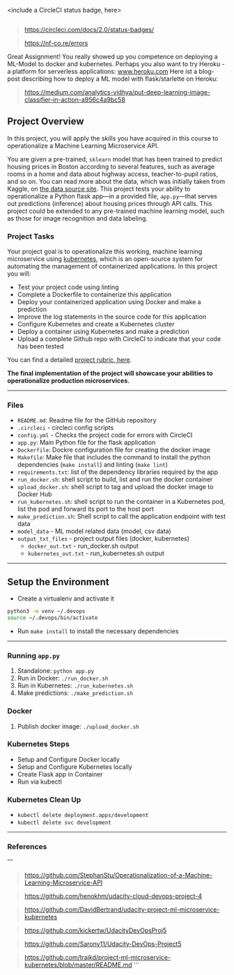 <include a CircleCI status badge, here>

[![<CircleCI>](https://circleci.com/gh/goldin2008/project-ml-microservice-kubernetes.svg?style=svg)](https://circleci.com/gh/goldin2008/project-ml-microservice-kubernetes)

> https://circleci.com/docs/2.0/status-badges/

> https://nf-co.re/errors

Great Assignment! You really showed up you competence on deploying a ML-Model to docker and kubernetes. Perhaps you also want to try Heroku - a platform for serverless applications: www.heroku.com
Here ist a blog-post describing how to deploy a ML model with flask/starlette on Heroku: 
> https://medium.com/analytics-vidhya/put-deep-learning-image-classifier-in-action-a956c4a9bc58


## Project Overview

In this project, you will apply the skills you have acquired in this course to operationalize a Machine Learning Microservice API. 

You are given a pre-trained, `sklearn` model that has been trained to predict housing prices in Boston according to several features, such as average rooms in a home and data about highway access, teacher-to-pupil ratios, and so on. You can read more about the data, which was initially taken from Kaggle, on [the data source site](https://www.kaggle.com/c/boston-housing). This project tests your ability to operationalize a Python flask app—in a provided file, `app.py`—that serves out predictions (inference) about housing prices through API calls. This project could be extended to any pre-trained machine learning model, such as those for image recognition and data labeling.

### Project Tasks

Your project goal is to operationalize this working, machine learning microservice using [kubernetes](https://kubernetes.io/), which is an open-source system for automating the management of containerized applications. In this project you will:
* Test your project code using linting
* Complete a Dockerfile to containerize this application
* Deploy your containerized application using Docker and make a prediction
* Improve the log statements in the source code for this application
* Configure Kubernetes and create a Kubernetes cluster
* Deploy a container using Kubernetes and make a prediction
* Upload a complete Github repo with CircleCI to indicate that your code has been tested

You can find a detailed [project rubric, here](https://review.udacity.com/#!/rubrics/2576/view).

**The final implementation of the project will showcase your abilities to operationalize production microservices.**

---

### Files

* `README.md`: Readme file for the GitHub repository
* `.circleci` - circleci config scripts
* `config.yml` - Checks the project code for errors with CircleCI
* `app.py`: Main Python file for the flask application
* `Dockerfile`: Dockre configuration file for creating the docker image
* `Makefile`: Make file that includes the command to install the python dependencies (`make install`) and linting (`make lint`)
* `requirements.txt`: list of the dependency libraries required by the app
* `run_docker.sh`: shell script to build, list and run the docker container
* `upload_docker.sh`: shell script to tag and upload the docker image to Docker Hub
* `run_kubernetes.sh`: shell script to run the container in a Kubernetes pod, list the pod and forward its port to the host port
* `make_prediction.sh`: Shell script to call the application endpoint with test data
* `model_data` - ML model related data (model, csv data)
* `output_txt_files` - project output files (docker, kubernetes)
    * `docker_out.txt` - run_docker.sh output
    * `kubernetes_out.txt` - run_kubernetes.sh output
    
---

## Setup the Environment

* Create a virtualenv and activate it

```sh
python3 -m venv ~/.devops
source ~/.devops/bin/activate
```

* Run `make install` to install the necessary dependencies

---

### Running `app.py`

1. Standalone:  `python app.py`
2. Run in Docker:  `./run_docker.sh`
3. Run in Kubernetes:  `./run_kubernetes.sh`
4. Make predictions: `./make_prediction.sh`

### Docker

1. Publish docker image: `./upload_docker.sh`

### Kubernetes Steps

* Setup and Configure Docker locally
* Setup and Configure Kubernetes locally
* Create Flask app in Container
* Run via kubectl

### Kubernetes Clean Up
- `kubectl delete deployment.apps/development`
- `kubectl delete svc development`

---

### References
'''
> https://github.com/StephanStu/Operationalization-of-a-Machine-Learning-Microservice-API

> https://github.com/henokhm/udacity-cloud-devops-project-4

> https://github.com/DavidBertrand/udacity-project-ml-microservice-kubernetes

> https://github.com/kickertw/UdacityDevOpsProj5

> https://github.com/Sarony11/Udacity-DevOps-Project5

> https://github.com/trajkd/project-ml-microservice-kubernetes/blob/master/README.md
'''
